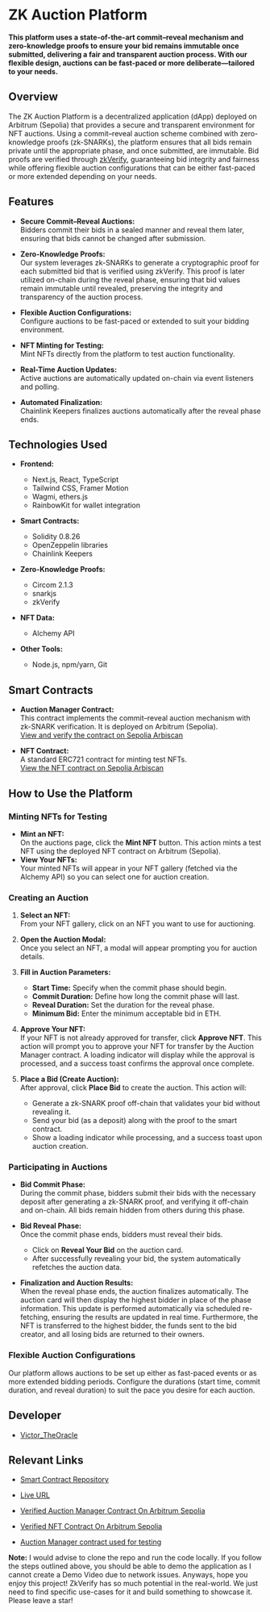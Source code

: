 # ZK Auction Platform

**This platform uses a state-of-the-art commit–reveal mechanism and zero-knowledge proofs to ensure your bid remains immutable once submitted, delivering a fair and transparent auction process. With our flexible design, auctions can be fast-paced or more deliberate—tailored to your needs.**

## Overview

The ZK Auction Platform is a decentralized application (dApp) deployed on Arbitrum (Sepolia) that provides a secure and transparent environment for NFT auctions. Using a commit–reveal auction scheme combined with zero-knowledge proofs (zk-SNARKs), the platform ensures that all bids remain private until the appropriate phase, and once submitted, are immutable. Bid proofs are verified through [zkVerify](https://docs.zkverify.io/), guaranteeing bid integrity and fairness while offering flexible auction configurations that can be either fast-paced or more extended depending on your needs.


## Features

- **Secure Commit–Reveal Auctions:**  
  Bidders commit their bids in a sealed manner and reveal them later, ensuring that bids cannot be changed after submission.
  
- **Zero-Knowledge Proofs:**  
  Our system leverages zk-SNARKs to generate a cryptographic proof for each submitted bid that is verified using zkVerify. This proof is later utilized on-chain during the reveal phase, ensuring that bid values remain immutable until revealed, preserving the integrity and transparency of the auction process.
  
- **Flexible Auction Configurations:**  
  Configure auctions to be fast-paced or extended to suit your bidding environment.
  
- **NFT Minting for Testing:**  
  Mint NFTs directly from the platform to test auction functionality.
  
- **Real-Time Auction Updates:**  
  Active auctions are automatically updated on-chain via event listeners and polling.
  
- **Automated Finalization:**  
  Chainlink Keepers finalizes auctions automatically after the reveal phase ends.

## Technologies Used

- **Frontend:**  
  - Next.js, React, TypeScript  
  - Tailwind CSS, Framer Motion  
  - Wagmi, ethers.js  
  - RainbowKit for wallet integration
  
- **Smart Contracts:**  
  - Solidity 0.8.26  
  - OpenZeppelin libraries  
  - Chainlink Keepers
  
- **Zero-Knowledge Proofs:**  
  - Circom 2.1.3  
  - snarkjs
  - zkVerify
  
- **NFT Data:**  
  - Alchemy API
  
- **Other Tools:**  
  - Node.js, npm/yarn, Git

## Smart Contracts

- **Auction Manager Contract:**  
  This contract implements the commit–reveal auction mechanism with zk-SNARK verification. It is deployed on Arbitrum (Sepolia).  
  [View and verify the contract on Sepolia Arbiscan](https://sepolia.arbiscan.io/address/0x2737cf2eab5514aefe5b8e31aab9b80eece8f5d2)

- **NFT Contract:**  
  A standard ERC721 contract for minting test NFTs.  
  [View the NFT contract on Sepolia Arbiscan](https://sepolia.arbiscan.io/address/0xa39501fa04a52ba2a783d686f01db0f52ab50da7)

## How to Use the Platform

### Minting NFTs for Testing

- **Mint an NFT:**  
  On the auctions page, click the **Mint NFT** button. This action mints a test NFT using the deployed NFT contract on Arbitrum (Sepolia).  
- **View Your NFTs:**  
  Your minted NFTs will appear in your NFT gallery (fetched via the Alchemy API) so you can select one for auction creation.

### Creating an Auction

1. **Select an NFT:**  
   From your NFT gallery, click on an NFT you want to use for auctioning.
   
2. **Open the Auction Modal:**  
   Once you select an NFT, a modal will appear prompting you for auction details.

3. **Fill in Auction Parameters:**  
   - **Start Time:** Specify when the commit phase should begin.
   - **Commit Duration:** Define how long the commit phase will last.
   - **Reveal Duration:** Set the duration for the reveal phase.
   - **Minimum Bid:** Enter the minimum acceptable bid in ETH.
   
4. **Approve Your NFT:**  
   If your NFT is not already approved for transfer, click **Approve NFT**. This action will prompt you to approve your NFT for transfer by the Auction Manager contract. A loading indicator will display while the approval is processed, and a success toast confirms the approval once complete.

5. **Place a Bid (Create Auction):**  
   After approval, click **Place Bid** to create the auction. This action will:
   - Generate a zk-SNARK proof off-chain that validates your bid without revealing it.
   - Send your bid (as a deposit) along with the proof to the smart contract.
   - Show a loading indicator while processing, and a success toast upon auction creation.
   
### Participating in Auctions

- **Bid Commit Phase:**  
  During the commit phase, bidders submit their bids with the necessary deposit after generating a zk-SNARK proof, and verifying it off-chain and on-chain. All bids remain hidden from others during this phase.

- **Bid Reveal Phase:**  
  Once the commit phase ends, bidders must reveal their bids.  
  - Click on **Reveal Your Bid** on the auction card.
  - After successfully revealing your bid, the system automatically refetches the auction data.
  
- **Finalization and Auction Results:**  
  When the reveal phase ends, the auction finalizes automatically. The auction card will then display the highest bidder in place of the phase information. This update is performed automatically via scheduled re-fetching, ensuring the results are updated in real time. Furthermore, the NFT is transferred to the highest bidder, the funds sent to the bid creator, and all losing bids are returned to their owners.

### Flexible Auction Configurations

Our platform allows auctions to be set up either as fast-paced events or as more extended bidding periods. Configure the durations (start time, commit duration, and reveal duration) to suit the pace you desire for each auction.

## Developer

- [Victor_TheOracle](https://x.com/victorokpukpan_)

## Relevant Links

- [Smart Contract Repository](https://github.com/Victor-Okpukpan/zk-auction-contract)
- [Live URL](https://zk-auction.vercel.app/)
- [Verified Auction Manager Contract On Arbitrum Sepolia](https://sepolia.arbiscan.io/address/0x2737cf2eab5514aefe5b8e31aab9b80eece8f5d2)
- [Verified NFT Contract On Arbitrum Sepolia](https://sepolia.arbiscan.io/address/0xa39501fa04a52ba2a783d686f01db0f52ab50da7)

- [Auction Manager contract used for testing](https://sepolia.arbiscan.io/address/0x9c47e71c4aeeaf4163e9abdbb10bf30811db6fb0)

**Note:** I would advise to clone the repo and run the code locally. If you follow the steps outlined above, you should be able to demo the application as I cannot create a Demo Video due to network issues. Anyways, hope you enjoy this project! ZkVerify has so much potential in the real-world. We just need to find  specific use-cases for it and build something to showcase it. Please leave a star! 